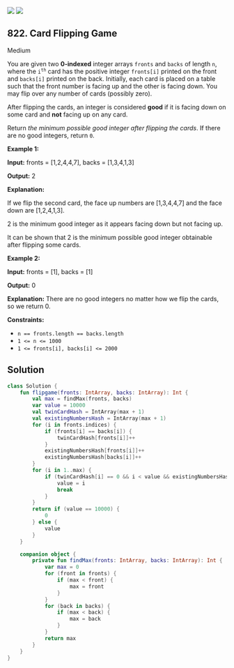 [![](https://img.shields.io/github/stars/javadev/LeetCode-in-Kotlin?label=Stars&style=flat-square)](https://github.com/javadev/LeetCode-in-Kotlin)
[![](https://img.shields.io/github/forks/javadev/LeetCode-in-Kotlin?label=Fork%20me%20on%20GitHub%20&style=flat-square)](https://github.com/javadev/LeetCode-in-Kotlin/fork)

## 822\. Card Flipping Game

Medium

You are given two **0-indexed** integer arrays `fronts` and `backs` of length `n`, where the <code>i<sup>th</sup></code> card has the positive integer `fronts[i]` printed on the front and `backs[i]` printed on the back. Initially, each card is placed on a table such that the front number is facing up and the other is facing down. You may flip over any number of cards (possibly zero).

After flipping the cards, an integer is considered **good** if it is facing down on some card and **not** facing up on any card.

Return _the minimum possible good integer after flipping the cards_. If there are no good integers, return `0`.

**Example 1:**

**Input:** fronts = [1,2,4,4,7], backs = [1,3,4,1,3]

**Output:** 2

**Explanation:**

If we flip the second card, the face up numbers are [1,3,4,4,7] and the face down are [1,2,4,1,3]. 

2 is the minimum good integer as it appears facing down but not facing up. 

It can be shown that 2 is the minimum possible good integer obtainable after flipping some cards.

**Example 2:**

**Input:** fronts = [1], backs = [1]

**Output:** 0

**Explanation:** There are no good integers no matter how we flip the cards, so we return 0.

**Constraints:**

*   `n == fronts.length == backs.length`
*   `1 <= n <= 1000`
*   `1 <= fronts[i], backs[i] <= 2000`

## Solution

```kotlin
class Solution {
    fun flipgame(fronts: IntArray, backs: IntArray): Int {
        val max = findMax(fronts, backs)
        var value = 10000
        val twinCardHash = IntArray(max + 1)
        val existingNumbersHash = IntArray(max + 1)
        for (i in fronts.indices) {
            if (fronts[i] == backs[i]) {
                twinCardHash[fronts[i]]++
            }
            existingNumbersHash[fronts[i]]++
            existingNumbersHash[backs[i]]++
        }
        for (i in 1..max) {
            if (twinCardHash[i] == 0 && i < value && existingNumbersHash[i] != 0) {
                value = i
                break
            }
        }
        return if (value == 10000) {
            0
        } else {
            value
        }
    }

    companion object {
        private fun findMax(fronts: IntArray, backs: IntArray): Int {
            var max = 0
            for (front in fronts) {
                if (max < front) {
                    max = front
                }
            }
            for (back in backs) {
                if (max < back) {
                    max = back
                }
            }
            return max
        }
    }
}
```